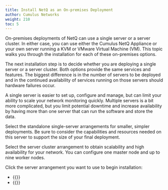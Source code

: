 ```yaml
---
title: Install NetQ as an On-premises Deployment
author: Cumulus Networks
weight: 210
toc: 5
---
```

On-premises deployments of NetQ can use a single server or a server cluster. In either case, you can use either the Cumulus NetQ Appliance or your own server running a KVM or VMware Virtual Machine (VM). This topic walks you through the installation for each of these on-premises options.

The next installation step is to decide whether you are deploying a single server or a server cluster. Both options provide the same services and features. The biggest difference is in the number of servers to be deployed and in the continued availability of services running on those servers should hardware failures occur.

A single server is easier to set up, configure and manage, but can limit your ability to scale your network monitoring quickly. Multiple servers is a bit more complicated, but you limit potential downtime and increase availability by having more than one server that can run the software and store the data.

Select the standalone single-server arrangements for smaller, simpler deployments. Be sure to consider the capabilities and resources needed on this server to support the size of your final deployment.

Select the server cluster arrangement to obtain scalability and high availability for your network. You can configure one master node and up to nine worker nodes.

Click the server arrangement you want to use to begin installation:

- {{<link title="Choose an On-premises System Platform" text="Use a Single Server Arrangement">}}
- {{<link title="Choose an On-premises System Platform for Your Cluster" text="Use a Server Cluster Arrangement">}}
